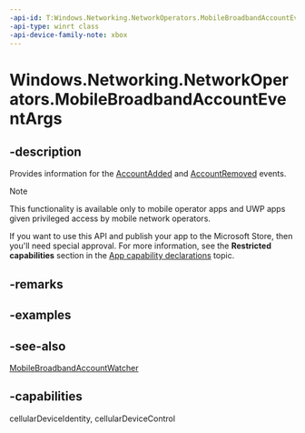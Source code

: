 ```yaml
---
-api-id: T:Windows.Networking.NetworkOperators.MobileBroadbandAccountEventArgs
-api-type: winrt class
-api-device-family-note: xbox
---
```


<!-- Class syntax.
public class MobileBroadbandAccountEventArgs : Windows.Networking.NetworkOperators.IMobileBroadbandAccountEventArgs
-->

# Windows.Networking.NetworkOperators.MobileBroadbandAccountEventArgs

## -description
Provides information for the [AccountAdded](mobilebroadbandaccountwatcher_accountadded.md) and [AccountRemoved](mobilebroadbandaccountwatcher_accountremoved.md) events.

> [!NOTE]
> This functionality is available only to mobile operator apps and UWP apps given privileged access by mobile network operators.
> 
> If you want to use this API and publish your app to the Microsoft Store, then you'll need special approval. For more information, see the **Restricted capabilities** section in the [App capability declarations](/windows/uwp/packaging/app-capability-declarations#restricted-capabilities) topic. 

## -remarks
<!--MUST add details of how event objects are retrieved from the event handler-->

## -examples

## -see-also
[MobileBroadbandAccountWatcher](mobilebroadbandaccountwatcher.md)
## -capabilities
cellularDeviceIdentity, cellularDeviceControl
